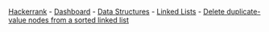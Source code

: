 <a href="https://www.hackerrank.com">Hackerrank</a> - 
<a href="https://www.hackerrank.com/dashboard">Dashboard</a> - 
<a href="https://www.hackerrank.com/domains/data-structures">Data Structures</a> - 
<a href="https://www.hackerrank.com/domains/data-structures/linked-lists">Linked Lists</a> - 
<a href="https://www.hackerrank.com/challenges/delete-duplicate-value-nodes-from-a-sorted-linked-list">Delete duplicate-value nodes from a sorted linked list</a>
